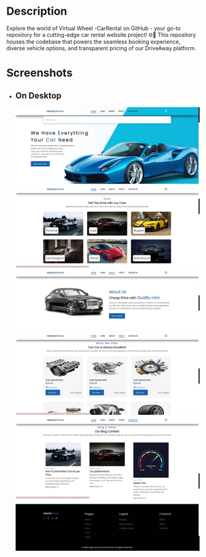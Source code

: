 <h1>Description </h1>
<p>Explore the world of Virtual Wheel -CarRental on GitHub - your go-to repository for a cutting-edge car rental website project! 🌐🚀 This repository houses the codebase that powers the seamless booking experience, diverse vehicle options, and transparent pricing of our DriveAway platform.</p>
<h1>Screenshots</h1>
<ul>
  <li>
    <h2>On Desktop </h2>
    <img src="Preview2/pre1.png"><br>
    <img src="Preview2/pre2.png"><br>
    <img src="Preview2/pre3.png"><br>
    <img src="Preview2/pre4.png"><br>
    <img src="Preview2/pre5.png"><br>
    <img src="Preview2/pre6.png"><br>
 
  </li>

</ul>
